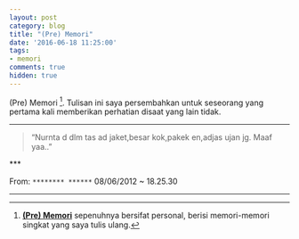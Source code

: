 ```yaml
---
layout: post
category: blog
title: "(Pre) Memori"
date: '2016-06-18 11:25:00'
tags:
- memori
comments: true
hidden: true
---
```


(Pre) Memori [^1]. Tulisan ini saya persembahkan untuk seseorang yang pertama kali memberikan perhatian disaat yang lain tidak.
***
<blockquote class="pullquote"><p>“Nurnta d dlm tas ad jaket,besar kok,pakek en,adjas ujan jg. Maaf yaa..”</p>
</blockquote>
***

From: `******** ******`
08/06/2012 ~ 18.25.30

***
[^1]: [**(Pre) Memori**](http://blog.sasono.web.id/tag/memori/) sepenuhnya bersifat personal, berisi memori-memori singkat yang saya tulis ulang.
